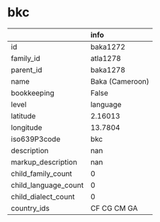 # bkc
|                      | info            |
|:---------------------|:----------------|
| id                   | baka1272        |
| family_id            | atla1278        |
| parent_id            | baka1278        |
| name                 | Baka (Cameroon) |
| bookkeeping          | False           |
| level                | language        |
| latitude             | 2.16013         |
| longitude            | 13.7804         |
| iso639P3code         | bkc             |
| description          | nan             |
| markup_description   | nan             |
| child_family_count   | 0               |
| child_language_count | 0               |
| child_dialect_count  | 0               |
| country_ids          | CF CG CM GA     |